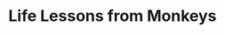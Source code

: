 <!--
id: 37100861624
link: http://tumblr.atmos.org/post/37100861624/life-lessons-from-monkeys
slug: life-lessons-from-monkeys
date: Sun Dec 02 2012 23:32:28 GMT-0800 (PST)
publish: 2012-12-02
tags: 
title: Life Lessons from Monkeys
-->


Life Lessons from Monkeys
=========================



